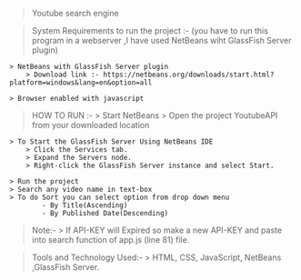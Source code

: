 > Youtube search engine

> System Requirements to run the project :-
	(you have to run this program in a webserver ,I have used NetBeans wiht GlassFish Server plugin)
 
	> NetBeans with GlassFish Server plugin 
		> Download link :- https://netbeans.org/downloads/start.html?platform=windows&lang=en&option=all
	
	> Browser enabled with javascript 

> HOW TO RUN :-
	> Start NetBeans
	> Open the project YoutubeAPI from your downloaded location	

	> To Start the GlassFish Server Using NetBeans IDE
		> Click the Services tab.
		> Expand the Servers node.
		> Right-click the GlassFish Server instance and select Start.

	> Run the project 
	> Search any video name in text-box
	> To do Sort you can select option from drop down menu
			- By Title(Ascending)
			- By Published Date(Descending)


> Note:-
	> If API-KEY will Expired so make a new API-KEY and paste into search function  of app.js (line 81) file.  

> Tools and Technology Used:-
	> HTML, CSS, JavaScript, NetBeans ,GlassFish Server.


